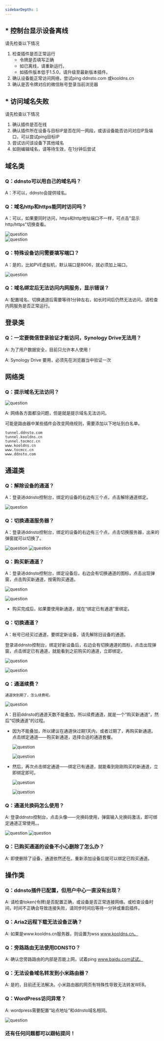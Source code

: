 ```yaml
---
sidebarDepth: 1
---
```


## * 控制台显示设备离线

请先检查以下情况
1. 检查插件是否正常运行
    - 令牌是否填写正确
    - 如已离线，请重新运行。
    - 如插件版本低于1.5.0，请升级至最新版本插件。
2. 确认设备能正常访问网络，尝试ping ddnsto.com 或kooldns.cn
3. 确认是否令牌对应的微信账号登录当前浏览器
## * 访问域名失败

请先检查以下情况
1. 确认插件是否在线
2. 确认插件所在设备与目标IP是否在同一网段，或该设备能否访问对应IP及端口，可以尝试ping目标IP
3. 尝试访问该设备下其他域名
4. 如刚编辑域名，请等待生效，在1分钟后尝试
## 域名类

### Q：ddnsto可以用自己的域名吗？

A：不可以，ddnsto会提供域名。


### Q：域名http和https能同时访问吗？

A：可以，如果要同时访问，https和http地址端口不一样，可点击"显示http/https"切换查看。

   ![question](./question/question10.jpg)  
   ![question](./question/question11.jpg)   

   
### Q：特殊设备访问需要填写端口？

A：是的，比如PVE虚拟机，默认端口是8006，就必须加上端口。

   ![question](./question/question9.jpg)


### Q：域名绑定后无法访问内网服务，显示错误？

A: 配置域名、切换通道后需要等待1分钟左右，如长时间后仍然无法访问，请检查内网服务是否正常运行。



## 登录类

### Q：一定要微信登录验证才能访问，Synology Drive无法用？

A: 为了用户数据安全，目前只允许本人使用！

A: Synology Drive 要用，必须先在浏览器当中验证一次



## 网络类

### Q：提示域名无法访问？

   ![question](./question/wffw.jpg)
   
A: 网络各方面都没问题，但是就是提示域名无法访问。

可能是路由器中某些插件会改变网络规则，需要添加以下地址到白名单。

```
tunnel.ddnsto.com
tunnel.kooldns.cn
tunnel.tocmcc.cn
www.kooldns.cn
www.tocmcc.cn
www.ddnsto.com
```


## 通道类

### Q：解除设备的通道？

A：登录进ddnsto控制台，绑定的设备的右边有三个点，点击解除通道绑定。

   ![question](./question/question2.jpg)


### Q：切换通道服务器？

 A：登录进ddnsto控制台，绑定的设备的右边有三个点，点击切换服务器，出来的弹窗就可以切换了。

   ![question](./question/question3.jpg)
   ![question](./question/question4.jpg)
  
  
### Q：购买新通道？

 A：登录进ddnsto控制台，绑定设备后，右边会有切换通道的图标，点击出现弹窗，点击购买新通道，按需购买通道。
 
   ![question](./question/question5.jpg)

   ![question](./question/question8.jpg)

 * 购买完成后，如果要使用新通道，就在“绑定已有通道”里绑定。
 
### Q：切换通道？

 A：帐号已经买过通道，要绑定新设备，请先解除旧设备的通道。
 
 登录进ddnsto控制台，绑定好新设备后，右边会有切换通道的图标，点击出现弹窗，点击绑定已有通道，就能看到之前购买的通道，立即绑定。 
   
   ![question](./question/question6.jpg)

   ![question](./question/question7.jpg)

 
 
### Q：通道续费？

    通道快到期了，怎么续费呢。
    
   ![question](./question/xf1.jpg) 
    
 A：目前ddnsto的通道天数不能叠加，所以续费通道，就是一个“购买新通道”，然后“切换通道”的过程。

 * 因为不能叠加，所以建议在通道快过期1天内，或者过期了，再购买新通道。 点击绑定通道——购买新通道，选择合适的通道套餐。
 
   ![question](./question/xf2.jpg)
   
   ![question](./question/xf3.jpg)
 
 * 然后，再次点击绑定通道——绑定已有通道，就能看到刚刚购买的新通道，立即绑定即可。
 
   ![question](./question/xf4.jpg)
   
   ![question](./question/xf5.jpg)


### Q：通道兑换码怎么使用？

A: 登录ddnsto控制台，点击头像——兑换码使用，弹窗输入兑换码激活，即可绑定通道正常使用。。

   ![question](./question/question12.jpg)
   ![question](./question/question13.jpg)
 
### Q：已购买通道的设备不小心删除了怎么办？

A: 即使删除了设备，通道依然还在。重新添加设备后就可以绑定已购买通道。 
 
 
 
   
## 操作类

### Q：ddnsto插件已配置，但用户中心一直没有出现？

A: 请检查token(令牌)是否配置正确，或设备是否正常连接网络。或检查设备时间，时间不正确会导致连接失败，请同步时间后等待一分钟或重启插件。


### Q：Aria2远程下载无法设备正确？

A: 如果是www.kooldns.cn服务器，则设置为wss www.kooldns.cn。 


### Q：旁路路由无法使用DDNSTO？

A: 确认您旁路路由的内部是否能上网，试着ping www.baidu.com试试。



### Q：无法设备域名转发到小米路由器？

A: 是的，目前还无法解决。小米路由器的网页有特殊性导致无法转发WEB。 


### Q：WordPress访问异常？

A: wordpress需要配置“站点地址”和ddnsto域名相同。

   ![question](./question/question1.jpeg)

### 还有任何问题都可以跟帖提问！

